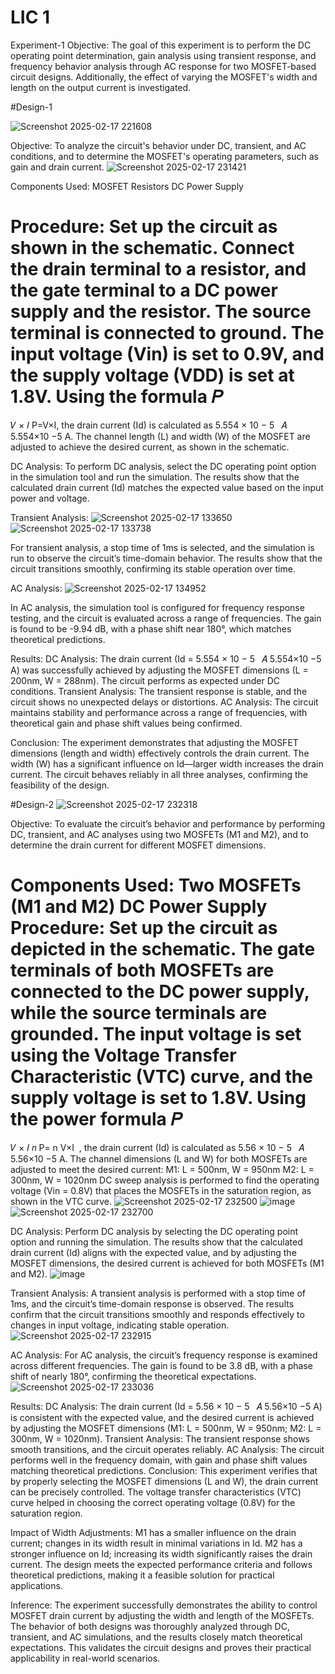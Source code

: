 # LIC 1
Experiment-1
Objective:
The goal of this experiment is to perform the DC operating point determination, gain analysis using transient response, and frequency behavior analysis through AC response for two MOSFET-based circuit designs. Additionally, the effect of varying the MOSFET's width and length on the output current is investigated.


#Design-1

![Screenshot 2025-02-17 221608](https://github.com/user-attachments/assets/864a490e-8c8b-4409-8b01-4c3160e326fa)

Objective:
To analyze the circuit's behavior under DC, transient, and AC conditions, and to determine the MOSFET's operating parameters, such as gain and drain current.
![Screenshot 2025-02-17 231421](https://github.com/user-attachments/assets/b1bd6f61-a8a3-4e79-8456-c7e165d28065)


Components Used:
MOSFET
Resistors
DC Power Supply

Procedure:
Set up the circuit as shown in the schematic.
Connect the drain terminal to a resistor, and the gate terminal to a DC power supply and the resistor.
The source terminal is connected to ground.
The input voltage (Vin) is set to 0.9V, and the supply voltage (VDD) is set at 1.8V.
Using the formula 
𝑃
=
𝑉
×
𝐼
P=V×I, the drain current (Id) is calculated as 
5.554
×
10
−
5
 
𝐴
5.554×10 
−5
 A.
The channel length (L) and width (W) of the MOSFET are adjusted to achieve the desired current, as shown in the schematic.


DC Analysis:
To perform DC analysis, select the DC operating point option in the simulation tool and run the simulation.
The results show that the calculated drain current (Id) matches the expected value based on the input power and voltage.

Transient Analysis:
![Screenshot 2025-02-17 133650](https://github.com/user-attachments/assets/60485db8-7f29-4fa9-b362-96f8c25f918d)
![Screenshot 2025-02-17 133738](https://github.com/user-attachments/assets/a06a622a-b6cd-4ffd-84d9-af8115ed3c54)

For transient analysis, a stop time of 1ms is selected, and the simulation is run to observe the circuit’s time-domain behavior.
The results show that the circuit transitions smoothly, confirming its stable operation over time.

AC Analysis:
![Screenshot 2025-02-17 134952](https://github.com/user-attachments/assets/836fe730-107c-4822-83b6-49f4e2a8f5d5)

In AC analysis, the simulation tool is configured for frequency response testing, and the circuit is evaluated across a range of frequencies.
The gain is found to be -9.94 dB, with a phase shift near 180°, which matches theoretical predictions.

Results:
DC Analysis: The drain current (Id = 
5.554
×
10
−
5
 
𝐴
5.554×10 
−5
 A) was successfully achieved by adjusting the MOSFET dimensions (L = 200nm, W = 288nm). The circuit performs as expected under DC conditions.
Transient Analysis: The transient response is stable, and the circuit shows no unexpected delays or distortions.
AC Analysis: The circuit maintains stability and performance across a range of frequencies, with theoretical gain and phase shift values being confirmed.

Conclusion:
The experiment demonstrates that adjusting the MOSFET dimensions (length and width) effectively controls the drain current. The width (W) has a significant influence on Id—larger width increases the drain current. The circuit behaves reliably in all three analyses, confirming the feasibility of the design.

#Design-2
![Screenshot 2025-02-17 232318](https://github.com/user-attachments/assets/8c3a7104-8d27-4ac8-809a-43ba36f77314)

Objective:
To evaluate the circuit’s behavior and performance by performing DC, transient, and AC analyses using two MOSFETs (M1 and M2), and to determine the drain current for different MOSFET dimensions.

Components Used:
Two MOSFETs (M1 and M2)
DC Power Supply
Procedure:
Set up the circuit as depicted in the schematic.
The gate terminals of both MOSFETs are connected to the DC power supply, while the source terminals are grounded.
The input voltage is set using the Voltage Transfer Characteristic (VTC) curve, and the supply voltage is set to 1.8V.
Using the power formula 
𝑃
=
𝑉
×
𝐼
𝑛
P= 
n
V×I
​
 , the drain current (Id) is calculated as 
5.56
×
10
−
5
 
𝐴
5.56×10 
−5
 A.
The channel dimensions (L and W) for both MOSFETs are adjusted to meet the desired current:
M1: L = 500nm, W = 950nm
M2: L = 300nm, W = 1020nm
DC sweep analysis is performed to find the operating voltage (Vin = 0.8V) that places the MOSFETs in the saturation region, as shown in the VTC curve.
![Screenshot 2025-02-17 232500](https://github.com/user-attachments/assets/052828e2-4845-476e-8b52-b212487a905b)
![image](https://github.com/user-attachments/assets/87ef0939-34cc-4bf9-992e-6e559381eb79)
![Screenshot 2025-02-17 232700](https://github.com/user-attachments/assets/e4810989-207f-457e-a7fd-f7ad07b51aff)



DC Analysis:
Perform DC analysis by selecting the DC operating point option and running the simulation.
The results show that the calculated drain current (Id) aligns with the expected value, and by adjusting the MOSFET dimensions, the desired current is achieved for both MOSFETs (M1 and M2).
![image](https://github.com/user-attachments/assets/d216fab2-4ada-476f-a4f2-e55c3415ac4b)


Transient Analysis:
A transient analysis is performed with a stop time of 1ms, and the circuit’s time-domain response is observed.
The results confirm that the circuit transitions smoothly and responds effectively to changes in input voltage, indicating stable operation.
![Screenshot 2025-02-17 232915](https://github.com/user-attachments/assets/c49d0122-4317-4e15-bba2-514d0b66468e)

AC Analysis:
For AC analysis, the circuit’s frequency response is examined across different frequencies.
The gain is found to be 3.8 dB, with a phase shift of nearly 180°, confirming the theoretical expectations.
![Screenshot 2025-02-17 233036](https://github.com/user-attachments/assets/b1806728-3a09-4517-bca9-e3d012aa5151)

Results:
DC Analysis: The drain current (Id = 
5.56
×
10
−
5
 
𝐴
5.56×10 
−5
 A) is consistent with the expected value, and the desired current is achieved by adjusting the MOSFET dimensions (M1: L = 500nm, W = 950nm; M2: L = 300nm, W = 1020nm).
Transient Analysis: The transient response shows smooth transitions, and the circuit operates reliably.
AC Analysis: The circuit performs well in the frequency domain, with gain and phase shift values matching theoretical predictions.
Conclusion:
This experiment verifies that by properly selecting the MOSFET dimensions (L and W), the drain current can be precisely controlled. The voltage transfer characteristics (VTC) curve helped in choosing the correct operating voltage (0.8V) for the saturation region.

Impact of Width Adjustments:
M1 has a smaller influence on the drain current; changes in its width result in minimal variations in Id.
M2 has a stronger influence on Id; increasing its width significantly raises the drain current.
The design meets the expected performance criteria and follows theoretical predictions, making it a feasible solution for practical applications.

Inference:
The experiment successfully demonstrates the ability to control MOSFET drain current by adjusting the width and length of the MOSFETs. The behavior of both designs was thoroughly analyzed through DC, transient, and AC simulations, and the results closely match theoretical expectations. This validates the circuit designs and proves their practical applicability in real-world scenarios.
